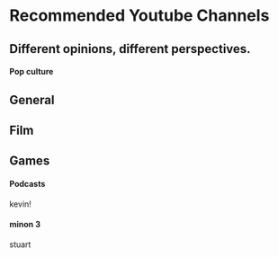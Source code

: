 # Recommended Youtube Channels

## Different opinions, different perspectives.

<!-- tabs:start -->

#### **Pop culture**

## General
## Film
## Games

#### **Podcasts**

kevin!

#### **minon 3**

stuart

<!-- tabs:end -->

